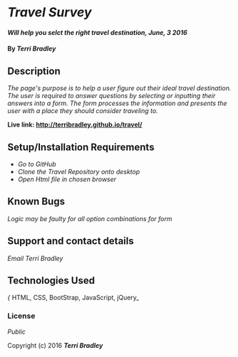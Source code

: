 # _Travel Survey_

#### _Will help you selct the right travel destination, June, 3 2016_

#### By _**Terri Bradley**_

## Description

_The page's purpose is to help a user figure out their ideal travel destination. The user is required to answer questions by selecting or inputting their answers into a form. The form processes the information and presents the user with a place they should consider traveling to._

**Live link: http://terribradley.github.io/travel/**

## Setup/Installation Requirements

* _Go to GitHub_
* _Clone the Travel Repository onto desktop_
* _Open Html file in chosen browser_


## Known Bugs

_Logic may be faulty for all option combinations for form_

## Support and contact details

_Email Terri Bradley_

## Technologies Used

_{_ HTML, CSS, BootStrap, JavaScript, jQuery_

### License

*Public*

Copyright (c) 2016 **_Terri Bradley_**
